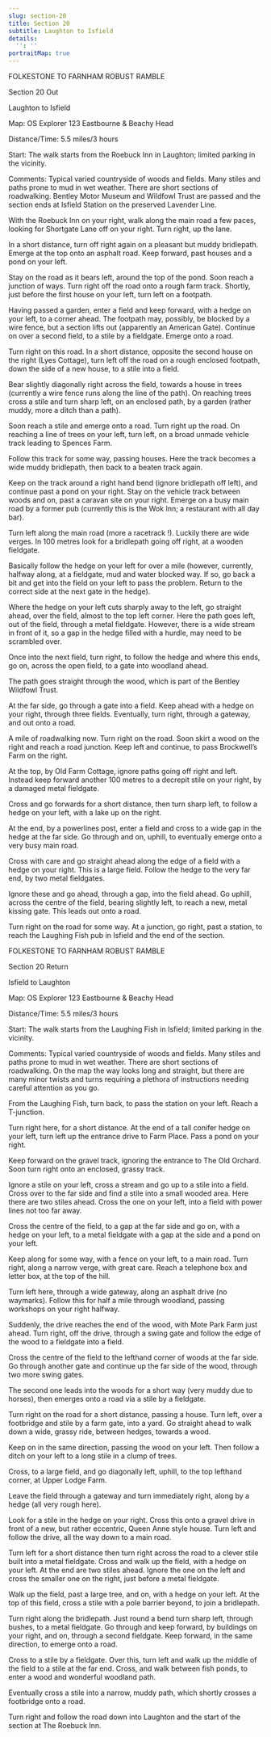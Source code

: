 ```yaml
---
slug: section-20
title: Section 20
subtitle: Laughton to Isfield
details:
  '': ''
portraitMap: true
---
```

FOLKESTONE TO FARNHAM ROBUST RAMBLE

Section 20 Out

Laughton to Isfield

Map: OS Explorer 123 Eastbourne & Beachy Head

Distance/Time: 5.5 miles/3 hours

Start: The walk starts from the Roebuck Inn in Laughton; limited parking in the vicinity.

Comments: Typical varied countryside of woods and fields. Many stiles and paths prone to mud in wet weather. There are short sections of roadwalking. Bentley Motor Museum and Wildfowl Trust are passed and the section ends at Isfield Station on the preserved Lavender Line.

With the Roebuck Inn on your right, walk along the main road a few paces, looking for Shortgate Lane off on your right. Turn right, up the lane.

In a short distance, turn off right again on a pleasant but muddy bridlepath. Emerge at the top onto an asphalt road. Keep forward, past houses and a pond on your left.

Stay on the road as it bears left, around the top of the pond. Soon reach a junction of ways. Turn right off the road onto a rough farm track. Shortly, just before the first house on your left, turn left on a footpath.

Having passed a garden, enter a field and keep forward, with a hedge on your left, to a corner ahead. The footpath may, possibly, be blocked by a wire fence, but a section lifts out (apparently an American Gate). Continue on over a second field, to a stile by a fieldgate. Emerge onto a road.

Turn right on this road. In a short distance, opposite the second house on the right (Lyes Cottage), turn left off the road on a rough enclosed footpath, down the side of a new house, to a stile into a field.

Bear slightly diagonally right across the field, towards a house in trees (currently a wire fence runs along the line of the path). On reaching trees cross a stile and turn sharp left, on an enclosed path, by a garden (rather muddy, more a ditch than a path).

Soon reach a stile and emerge onto a road. Turn right up the road. On reaching a line of trees on your left, turn left, on a broad unmade vehicle track leading to Spences Farm.

Follow this track for some way, passing houses. Here the track becomes a wide muddy bridlepath, then back to a beaten track again.

Keep on the track around a right hand bend (ignore bridlepath off left), and continue past a pond on your right. Stay on the vehicle track between woods and on, past a caravan site on your right. Emerge on a busy main road by a former pub (currently this is the Wok Inn; a restaurant with all day bar).

Turn left along the main road (more a racetrack !). Luckily there are wide verges. In 100 metres look for a bridlepath going off right, at a wooden fieldgate.

Basically follow the hedge on your left for over a mile (however, currently, halfway along, at a fieldgate, mud and water blocked way. If so, go back a bit and get into the field on your left to pass the problem. Return to the correct side at the next gate in the hedge).

Where the hedge on your left cuts sharply away to the left, go straight ahead, over the field, almost to the top left corner. Here the path goes left, out of the field, through a metal fieldgate. However, there is a wide stream in front of it, so a gap in the hedge filled with a hurdle, may need to be scrambled over.

Once into the next field, turn right, to follow the hedge and where this ends, go on, across the open field, to a gate into woodland ahead.    

The path goes straight through the wood, which is part of the Bentley Wildfowl Trust.      

At the far side, go through a gate into a field. Keep ahead with a hedge on your right, through three fields. Eventually, turn right, through a gateway, and out onto a road.                                                              

A mile of roadwalking now. Turn right on the road. Soon skirt a wood on the right and reach a road junction. Keep left and continue, to pass Brockwell’s Farm on the right.

At the top, by Old Farm Cottage, ignore paths going off right and left. Instead keep forward another 100 metres to a decrepit stile on your right, by a damaged metal fieldgate.

Cross and go forwards for a short distance, then turn sharp left, to follow a hedge on your left, with a lake up on the right.

At the end, by a powerlines post, enter a field and cross to a wide gap in the hedge at the far side. Go through and on, uphill, to eventually emerge onto a very busy main road.

Cross with care and go straight ahead along the edge of a field with a hedge on your right. This is a large field. Follow the hedge to the very far end, by two metal fieldgates.

Ignore these and go ahead, through a gap, into the field ahead. Go uphill, across the centre of the field, bearing slightly left, to reach a new, metal kissing gate. This leads out onto a road.

Turn right on the road for some way. At a junction, go right, past a station, to reach the Laughing Fish pub in Isfield and the end of the section.

FOLKESTONE TO FARNHAM ROBUST RAMBLE

Section 20 Return

Isfield to Laughton

Map: OS Explorer 123 Eastbourne & Beachy Head

Distance/Time: 5.5 miles/3 hours

Start: The walk starts from the Laughing Fish in Isfield; limited parking in the vicinity.

Comments: Typical varied countryside of woods and fields. Many stiles and paths prone to mud in wet weather. There are short sections of roadwalking. On the map the way looks long and straight, but there are many minor twists and turns requiring a plethora of instructions needing careful attention as you go.

From the Laughing Fish, turn back, to pass the station on your left. Reach a T-junction.

Turn right here, for a short distance. At the end of a tall conifer hedge on your left, turn left up the entrance drive to Farm Place. Pass a pond on your right.

Keep forward on the gravel track, ignoring the entrance to The Old Orchard. Soon turn right onto an enclosed, grassy track.

Ignore a stile on your left, cross a stream and go up to a stile into a field. Cross over to the far side and find a stile into a small wooded area. Here there are two stiles ahead. Cross the one on your left, into a field with power lines not too far away.

Cross the centre of the field, to a gap at the far side and go on, with a hedge on your left, to a metal fieldgate with a gap at the side and a pond on your left.

Keep along for some way, with a fence on your left, to a main road. Turn right, along a narrow verge, with great care. Reach a telephone box and letter box, at the top of the hill.

Turn left here, through a wide gateway, along an asphalt drive (no waymarks). Follow this for half a mile through woodland, passing workshops on your right halfway.

Suddenly, the drive reaches the end of the wood, with Mote Park Farm just ahead. Turn right, off the drive, through a swing gate and follow the edge of the wood to a fieldgate into a field.

Cross the centre of the field to the lefthand corner of woods at the far side. Go through another gate and continue up the far side of the wood, through two more swing gates.

The second one leads into the woods for a short way (very muddy due to horses), then emerges onto a road via a stile by a fieldgate.

Turn right on the road for a short distance, passing a house. Turn left, over a footbridge and stile by a farm gate, into a yard. Go straight ahead to walk down a wide, grassy ride, between hedges, towards a wood.

Keep on in the same direction, passing the wood on your left. Then follow a ditch on your left to a long stile in a clump of trees.

Cross, to a large field, and go diagonally left, uphill, to the top lefthand corner, at Upper Lodge Farm.

Leave the field through a gateway and turn immediately right, along by a hedge (all very rough here).

Look for a stile in the hedge on your right. Cross this onto a gravel drive in front of a new, but rather eccentric, Queen Anne style house. Turn left and follow the drive, all the way down to a main road.

Turn left for a short distance then turn right across the road to a clever stile built into a metal fieldgate. Cross and walk up the field, with a hedge on your left. At the end are two stiles ahead. Ignore the one on the left and cross the smaller one on the right, just before a metal fieldgate.

Walk up the field, past a large tree, and on, with a hedge on your left. At the top of this field, cross a stile with a pole barrier beyond, to join a bridlepath.

Turn right along the bridlepath. Just round a bend turn sharp left, through bushes, to a metal fieldgate. Go through and keep forward, by buildings on your right, and on, through a second fieldgate. Keep forward, in the same direction, to emerge onto a road.

Cross to a stile by a fieldgate. Over this, turn left and walk up the middle of the field to a stile at the far end. Cross, and walk between fish ponds, to enter a wood and wonderful woodland path.

Eventually cross a stile into a narrow, muddy path, which shortly crosses a footbridge onto a road.

Turn right and follow the road down into Laughton and the start of the section at The Roebuck Inn.
